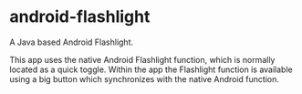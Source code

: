 # android-flashlight
A Java based Android Flashlight.

This app uses the native Android Flashlight function, which is normally located as a quick toggle.
Within the app the Flashlight function is available using a big button which synchronizes with the native Android function.